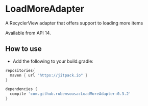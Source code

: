 # LoadMoreAdapter
A RecyclerView adapter that offers support to loading more items

Available from API 14.

## How to use

- Add the following to your build.gradle:
```groovy
repositories{
  maven { url "https://jitpack.io" }
}

dependencies {
  compile 'com.github.rubensousa:LoadMoreAdapter:0.3.2'
}
```
